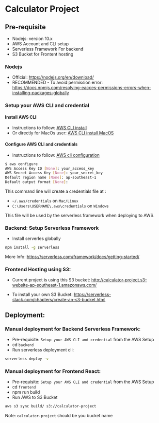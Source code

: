 # Calculator Project

## Pre-requisite

- Nodejs: version 10.x
- AWS Account and CLI setup
- Serverless Framework For backend
- S3 Bucket for Frontent hosting

### Nodejs

- Official: <https://nodejs.org/en/download/>
- RECOMMENDED - To avoid permission error: <https://docs.npmjs.com/resolving-eacces-permissions-errors-when-installing-packages-globally>

### Setup your AWS CLI and credential

#### Install AWS CLI

- Instructions to follow: [AWS CLI install](http://docs.aws.amazon.com/cli/latest/userguide/installing.html)
- Or directly for MacOs user: [AWS CLI install MacOS](http://docs.aws.amazon.com/cli/latest/userguide/cli-install-macos.html)

#### Configure AWS CLI and credentials

- Instructions to follow: [AWS cli configuration](http://docs.aws.amazon.com/cli/latest/userguide/cli-chap-getting-started.html)

```bash
$ aws configure
AWS Access Key ID [None]: your_access_key
AWS Secret Access Key [None]: your_secret_key
Default region name [None]: ap-southeast-1
Default output format [None]:
```

This command line will create a credentials file at :

- `~/.aws/credentials` on `Mac/Linux` 
- `C:\Users\USERNAME\.aws\credentials` on `Windows`

This file will be used by the serverless framework when deploying to AWS.

### Backend: Setup Serverless Framework

- Install serverles globally

```bash
npm install -g serverless
```

More Info: <https://serverless.com/framework/docs/getting-started/>

### Frontend Hosting using S3:

- Current project is using this S3 bucket: http://calculator-project.s3-website-ap-southeast-1.amazonaws.com/

- To install your own S3 Bucket:
https://serverless-stack.com/chapters/create-an-s3-bucket.html

## Deployment:

### Manual deployment for Backend Serverless Framework:

- Pre-requisite: `Setup your AWS CLI and credential` from the AWS Setup
- cd `backend`
- Run serverless deployment cli: 

```bash
serverless deploy -v
```

### Manual deployment for Frontend React:

- Pre-requisite: `Setup your AWS CLI and credential` from the AWS Setup
- cd `frontend`
- npm run build
- Run AWS to S3 Bucket

```bash
aws s3 sync build/ s3://calculator-project
```

Note: `calculator-project` should be you bucket name
